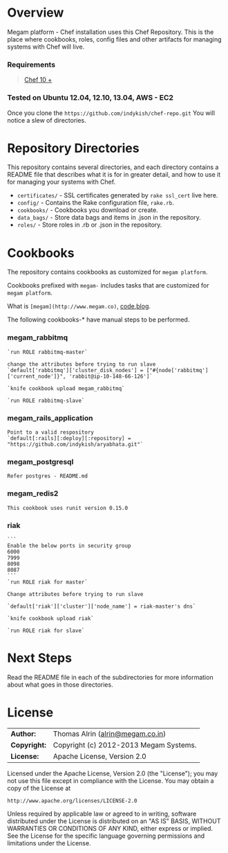 Overview
========

Megam platform - Chef installation uses this Chef Repository. This is the place where cookbooks, roles, config files and other artifacts for managing systems with Chef will live. 

### Requirements

> [Chef 10 +](http://opscode.com)

### Tested on Ubuntu 12.04, 12.10, 13.04, AWS - EC2


Once you clone the `https://github.com/indykish/chef-repo.git` You will notice a slew of directories.

Repository Directories
======================

This repository contains several directories, and each directory contains a README file that describes what it is for in greater detail, and how to use it for managing your systems with Chef.

* `certificates/` - SSL certificates generated by `rake ssl_cert` live here.
* `config/` - Contains the Rake configuration file, `rake.rb`.
* `cookbooks/` - Cookbooks you download or create.
* `data_bags/` - Store data bags and items in .json in the repository.
* `roles/` - Store roles in .rb or .json in the repository.

Cookbooks
==========

The repository contains cookbooks as customized for `megam platform`.
 
Cookbooks prefixed with `megam-` includes tasks that are customized for `megam platform`. 

What is `[megam](http://www.megam.co)`, [code](https://github.com/indykish),[blog](http://blog.megam.co).

The following cookbooks-* have manual steps to be performed.

### megam_rabbitmq

	`run ROLE rabbitmq-master`
	
	change the attributes before trying to run slave
	`default['rabbitmq']['cluster_disk_nodes'] = ["#{node['rabbitmq']['current_node']}", 'rabbit@ip-10-148-66-126']` 

	`knife cookbook upload megam_rabbitmq`

	`run ROLE rabbitmq-slave`


### megam_rails_application

	Point to a valid respository
	`default[:rails][:deploy][:repository] = "https://github.com/indykish/aryabhata.git"` 

### megam_postgresql

	Refer postgres - README.md


### megam_redis2

	This cookbook uses runit version 0.15.0

### riak

	```
	Enable the below ports in security group
	6000
	7999
	8098
	8087
	```
	`run ROLE riak for master`

	Change attributes before trying to run slave

	`default['riak']['cluster']['node_name'] = riak-master's dns`

	`knife cookbook upload riak`

	`run ROLE riak for slave`


Next Steps
==========

Read the README file in each of the subdirectories for more information about what goes in those directories.

# License


|                      |                                          |
|:---------------------|:-----------------------------------------|
| **Author:**          | Thomas Alrin (<alrin@megam.co.in>)
| **Copyright:**       | Copyright (c) 2012-2013 Megam Systems.
| **License:**         | Apache License, Version 2.0

Licensed under the Apache License, Version 2.0 (the "License");
you may not use this file except in compliance with the License.
You may obtain a copy of the License at

    http://www.apache.org/licenses/LICENSE-2.0

Unless required by applicable law or agreed to in writing, software
distributed under the License is distributed on an "AS IS" BASIS,
WITHOUT WARRANTIES OR CONDITIONS OF ANY KIND, either express or implied.
See the License for the specific language governing permissions and
limitations under the License.
